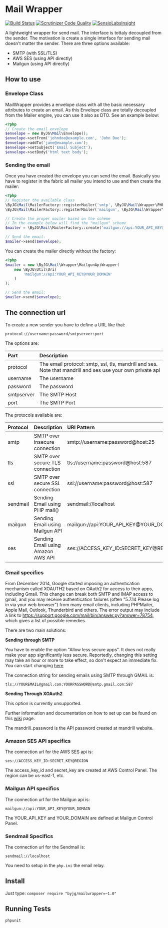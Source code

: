# Mail Wrapper
[![Build Status](https://travis-ci.org/byjg/mailwrapper.svg?branch=master)](https://travis-ci.org/byjg/mailwrapper)
[![Scrutinizer Code Quality](https://scrutinizer-ci.com/g/byjg/mailwrapper/badges/quality-score.png?b=master)](https://scrutinizer-ci.com/g/byjg/mailwrapper/?branch=master)
[![SensioLabsInsight](https://insight.sensiolabs.com/projects/e2d6c644-6c2b-4cdd-a84b-94d6b0d1bba5/mini.png)](https://insight.sensiolabs.com/projects/e2d6c644-6c2b-4cdd-a84b-94d6b0d1bba5)

A lightweight wrapper for send mail. The interface is tottaly decoupled from the sender. The motivation is
create a single interface for sending mail doesn't matter the sender. There are three options available:
- SMTP (with SSL/TLS)
- AWS SES (using API directly)
- Mailgun (using API directly)

## How to use

### Envelope Class

MailWrapper provides a envelope class with all the basic necessary attributes to create an email.
As this Envelope class are totally decoupled from the Mailer engine, you can use it also as DTO.
See an example below:

```php
<?php
// Create the email envelope
$envelope = new ByJG\Mail\Envelope();
$envelope->setFrom('johndoe@example.com', 'John Doe');
$envelope->addTo('jane@example.com');
$envelope->setSubject('Email Subject');
$envelope->setBody('html text body');
```

### Sending the email

Once you have created the envelope you can send the email. Basically you have to register in the fabric all mailer 
you intend to use and then create the mailer:

```php
<?php
// Register the available class
\ByJG\Mail\MailerFactory::registerMailer('smtp', \ByJG\Mail\Wrapper\PHPMailerWrapper::class);
\ByJG\Mail\MailerFactory::registerMailer('mailgun', \ByJG\Mail\Wrapper\MailgunApiWrapper::class);

// Create the proper mailer based on the scheme
// In the example below will find the "mailgun" scheme
$mailer = \ByJG\Mail\MailerFactory::create('mailgun://api:YOUR_API_KEY@YOUR_DOMAIN');

// Send the email: 
$mailer->send($envelope);
```

You can create the mailer directly without the factory:

```php
<?php
$mailer = new \ByJG\Mail\Wrapper\MailgunApiWrapper(
    new \ByJG\Util\Uri(
        'mailgun://api:YOUR_API_KEY@YOUR_DOMAIN'
    )
);

// Send the email: 
$mailer->send($envelope);
```


## The connection url

To create a new sender you have to define a URL like that:

```
protocol://username:password/smtpserver:port
```

The options are:

| Part       | Description         |
|:-----------|:--------------------|
| protocol   | The email protocol: smtp, ssl, tls, mandrill and ses. Note that mandrill and ses use your own private api |
| username   | The username        |
| password   | The password        |
| smtpserver | The SMTP Host       |
| port       | The SMTP Port       |

The protocols available are:

| Protocol   | Description                        | URI Pattern
|:-----------|:-----------------------------------|:---------------
| smtp       | SMTP over insecure connection      | smtp://username:password@host:25
| tls        | SMTP over secure TLS connection    | tls://username:password@host:587
| ssl        | SMTP over secure SSL connection    | ssl://username:password@host:587
| sendmail   | Sending Email using PHP mail()     | sendmail://localhost
| mailgun    | Sending Email using Mailgun API    | mailgun://api:YOUR_API_KEY@YOUR_DOMAIN
| ses        | Sending Email using Amazon AWS API | ses://ACCESS_KEY_ID:SECRET_KEY@REGION


### Gmail specifics

From December 2014, Google started imposing an authentication mechanism called 
XOAUTH2 based on OAuth2 for access to their apps, including Gmail. 
This change can break both SMTP and IMAP access to gmail, and you may receive 
authentication failures (often "5.7.14 Please log in via your web browser") 
from many email clients, including PHPMailer, Apple Mail, Outlook, Thunderbird and others. 
The error output may include a link to 
https://support.google.com/mail/bin/answer.py?answer=78754, which 
gives a list of possible remedies. 

There are two main solutions:

**Sending through SMTP**

You have to enable the option "Allow less secure apps". 
It does not really make your app significantly less secure. 
Reportedly, changing this setting may take an hour or more to take effect, 
so don't expect an immediate fix. You can start changing 
[here](https://www.google.com/settings/security/lesssecureapps)

The connection string for sending emails using SMTP through GMAIL is:

```
tls://YOUREMAIL@gmail.com:YOURPASSWORD@smtp.gmail.com:587
```

**Sending Through XOAuth2**

This option is currently unsupported. 

Further information and documentation on how to set up can be found on this 
[wiki](https://github.com/PHPMailer/PHPMailer/wiki/Using-Gmail-with-XOAUTH2) page.


The mandrill_password is the API password created at mandrill website.


### Amazon SES API specifics

The connection url for the AWS SES api is:

```
ses://ACCESS_KEY_ID:SECRET_KEY@REGION
```

The access_key_id and secret_key are created at AWS Control Panel. The region can be us-east-1, etc. 

### Mailgun API specifics

The connection url for the Mailgun api is:

```
mailgun://api:YOUR_API_KEY@YOUR_DOMAIN
```

The YOUR_API_KEY and YOUR_DOMAIN are defined at Mailgun Control Panel. 

### Sendmail Specifics

The connection url for the Sendmail is:

```
sendmail://localhost
```

You need to setup in the `php.ini` the email relay.


## Install

Just type: `composer require "byjg/mailwrapper=~1.0"`

## Running Tests

```php
phpunit
```
